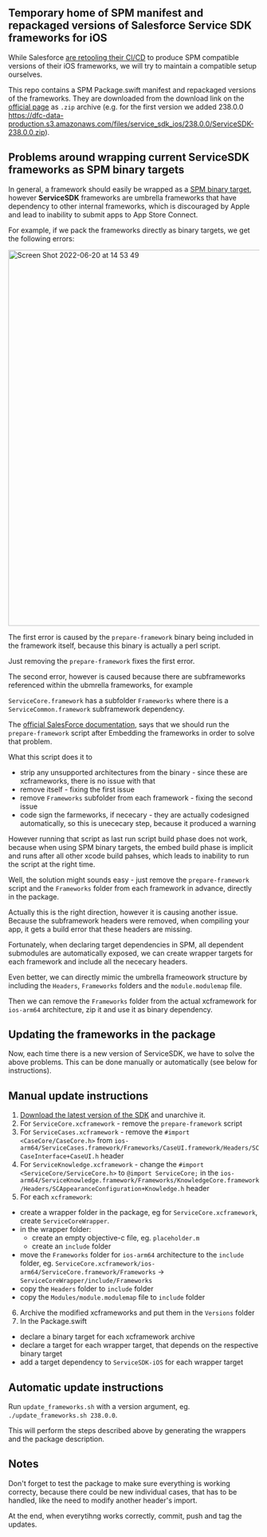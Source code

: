 ## Temporary home of SPM manifest and repackaged versions of Salesforce Service SDK frameworks for iOS

While Salesforce [are retooling their CI/CD](https://github.com/forcedotcom/ServiceSDK-iOS/pull/112#issuecomment-1020301545) to produce SPM compatible versions of their iOS frameworks, we will try to maintain a compatible setup ourselves.

This repo contains a SPM Package.swift manifest and repackaged versions of the frameworks. 
They are downloaded from the download link on the [official page](https://github.com/forcedotcom/ServiceSDK-iOS/wiki/Get-the-iOS-SDK#option-1-download-the-xcframework-files) as `.zip` archive (e.g. for the first version we added 238.0.0 https://dfc-data-production.s3.amazonaws.com/files/service_sdk_ios/238.0.0/ServiceSDK-238.0.0.zip).

## Problems around wrapping current ServiceSDK frameworks as SPM binary targets

In general, a framework should easily be wrapped as a [SPM binary target](https://developer.apple.com/documentation/xcode/distributing-binary-frameworks-as-swift-packages), however **ServiceSDK** frameworks are umbrella frameworks that have dependency to other internal frameworks, which is discouraged by Apple and lead to inability to submit apps to App Store Connect.

For example, if we pack the frameworks directly as binary targets, we get the following errors:

<img width="753" alt="Screen Shot 2022-06-20 at 14 53 49" src="https://user-images.githubusercontent.com/1181346/174603449-b56a54ae-2fe6-437e-8a6f-10f40ed34232.png">

The first error is caused by the `prepare-framework` binary being included in the framework itself, because this binary is actually a perl script.

Just removing the `prepare-framework` fixes the first error.

The second error, however is caused because there are subframeworks referenced within the ubmrella frameworks, for example

`ServiceCore.framework` has a subfolder `Frameworks` where there is a `ServiceCommon.framework` subframework dependency.

The [official SalesForce documentation](https://developer.salesforce.com/docs/atlas.en-us.noversion.service_sdk_ios.meta/service_sdk_ios/ios_prepare_for_appstore.htm), says that we should run the `prepare-framework` script after Embedding the frameworks in order to solve that problem. 

What this script does it to
- strip any unsupported architectures from the binary - since these are xcframeworks, there is no issue with that
- remove itself - fixing the first issue
- remove `Frameworks` subfolder from each framework - fixing the second issue
- code sign the farmeworks, if nececary - they are actually codesigned automatically, so this is unececary step, because it produced a warning

However running that script as last run script build phase does not work, because when using SPM binary targets, the embed build phase is implicit and runs after all other xcode build pahses, which leads to inability to run the script at the right time.

Well, the solution might sounds easy - just remove the `prepare-framework` script and the `Frameworks` folder from each framework in advance, directly in the package.

Actually this is the right direction, however it is causing another issue. Because the subframework headers were removed, when compiling your app, it gets a build error that these headers are missing.

Fortunately, when declaring target dependencies in SPM, all dependent submodules are automatically exposed, we can create wrapper targets for each framework and include all the nececary headers.

Even better, we can directly mimic the umbrella frameowork structure by including the `Headers`, `Frameworks` folders and the `module.modulemap` file.

Then we can remove the `Frameworks` folder from the actual xcframework for `ios-arm64` architecture, zip it and use it as binary dependency.

## Updating the frameworks in the package

Now, each time there is a new version of ServiceSDK, we have to solve the above problems. This can be done manually or automatically (see below for instructions).

## Manual update instructions

1. [Download the latest version of the SDK](https://github.com/forcedotcom/ServiceSDK-iOS/wiki/Get-the-iOS-SDK#option-1-download-the-xcframework-files) and unarchive it.
2. For `ServiceCore.xcframework` - remove the `prepare-framework` script
3. For `ServiceCases.xcframework` - remove the `#import <CaseCore/CaseCore.h>` from `ios-arm64/ServiceCases.framework/Frameworks/CaseUI.framework/Headers/SCCaseInterface+CaseUI.h` header
4. For `ServiceKnowledge.xcframework` - change the `#import <ServiceCore/ServiceCore.h>` to `@import ServiceCore;` in the `ios-arm64/ServiceKnowledge.framework/Frameworks/KnowledgeCore.framework/Headers/SCAppearanceConfiguration+Knowledge.h` header
5. For each `xcframework`:
- create a wrapper folder in the package, eg for `ServiceCore.xcframework`, create `ServiceCoreWrapper`.
- in the wrapper folder:
  - create an empty objective-c file, eg. `placeholder.m`
  - create an `include` folder
- move the `Frameworks` folder for `ios-arm64` architecture to the `include` folder, eg. `ServiceCore.xcframework/ios-arm64/ServiceCore.framework/Frameworks` -> `ServiceCoreWrapper/include/Frameworks`
- copy the `Headers` folder to `include` folder
- copy the `Modules/module.modulemap` file to `include` folder
6. Archive the modified xcframeworks and put them in the `Versions` folder
7. In the Package.swift
- declare a binary target for each xcframework archive
- declare a target for each wrapper target, that depends on the respective binary target
- add a target dependency to `ServiceSDK-iOS` for each wrapper target

## Automatic update instructions

Run `update_frameworks.sh` with a version argument, eg. `./update_frameworks.sh 238.0.0`.

This will perform the steps described above by generating the wrappers and the package description.

## Notes

Don't forget to test the package to make sure everything is working correcty, because there could be new individual cases, that has to be handled, like the need to modify another header's import.

At the end, when everytihng works correctly, commit, push and tag the updates.
